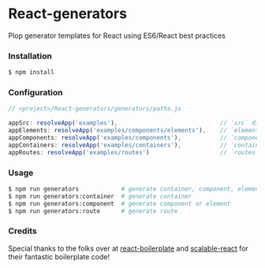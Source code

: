 # React-generators
Plop generator templates for React using ES6/React best practices 

### Installation
```bash
$ npm install
```

### Configuration
```js
// <project>/React-generators/generators/paths.js

appSrc: resolveApp('examples'),                             // `src` directory
appElements: resolveApp('examples/components/elements'),    // `elements` directory
appComponents: resolveApp('examples/components'),           // `components` directory
appContainers: resolveApp('examples/containers'),           // `containers` directory
appRoutes: resolveApp('examples/routes')                    // `routes` directory
```

### Usage
```bash
$ npm run generators            # generate container, component, element, or route
$ npm run generators:container  # generate container
$ npm run generators:component  # generate component or element
$ npm run generators:route      # generate route
```

### Credits
Special thanks to the folks over at [react-boilerplate](https://www.reactboilerplate.com/) and [scalable-react](https://github.com/scalable-react) for their fantastic boilerplate code!
